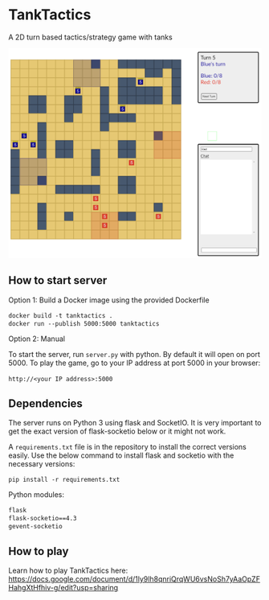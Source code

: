 # TankTactics
A 2D turn based tactics/strategy game with tanks

![Screenshot of TankTactics](https://github.com/neonLian/TankTactics/blob/07e1831dcddc36e3b94f122028c9df64169e4f4a/tanktactics.png)

## How to start server

Option 1: Build a Docker image using the provided Dockerfile

```
docker build -t tanktactics .
docker run --publish 5000:5000 tanktactics
```

Option 2: Manual

To start the server, run `server.py` with python. By default it will open on port 5000. To play the game, go to your IP address at port 5000 in your browser:

`http://<your IP address>:5000`

## Dependencies
The server runs on Python 3 using flask and SocketIO. It is very important to get the exact version of flask-socketio below or it might not work.

A `requirements.txt` file is in the repository to install the correct versions easily. Use the below command to install flask and socketio with the necessary versions:
```
pip install -r requirements.txt
```

Python modules:
```
flask
flask-socketio==4.3
gevent-socketio
```

## How to play
Learn how to play TankTactics here: https://docs.google.com/document/d/1ly9lh8qnriQrqWU6vsNoSh7yAaOpZFHahgXtHfhiv-g/edit?usp=sharing

